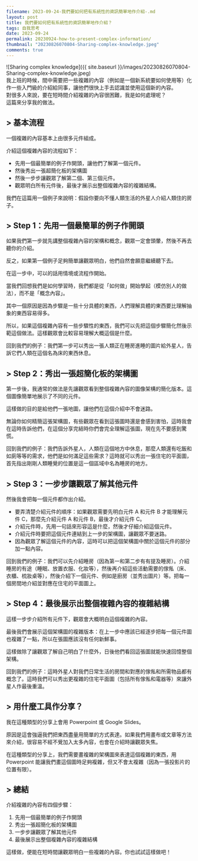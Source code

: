 ```yaml
---
filename: 2023-09-24-我們要如何把有系統性的資訊簡單地作介紹-.md
layout: post
title: 我們要如何把有系統性的資訊簡單地作介紹？
tags: 自我思考
date: 2023-09-24
permalink: 20230924-how-to-present-complex-information/
thumbnail: "20230826070804-Sharing-complex-knowledge.jpeg"
comments: true
---
```


![Sharing complex knowledge]({{ site.baseurl }}/images/20230826070804-Sharing-complex-knowledge.jpeg)  
我上班的時候，間中需要把一些複雜的內容（例如是一個新系統要如何使用等）化作一些入門級的介紹給同事，讓他們很快上手去認識並使用這個新的內容。  
對很多人來說，要在短時間介紹複雜的內容很困難，我是如何處理呢？  
這篇來分享我的做法。

## > 基本流程

一個複雜的內容基本上由很多元件組成。

介紹這個複雜內容的流程如下：

- 先用一個最簡單的例子作開頭，讓他們了解第一個元件。
- 然後秀出一張超簡化板的架構圖
- 然後一步步讓觀眾了解第二個、第三個元件。
- 觀眾明白所有元件後，最後才展示出整個複雜內容的複雜結構。

我們在這篇用一個例子來說明：假設你要向不懂人類生活的外星人介紹人類住的房子。

## > Step 1：先用一個最簡單的例子作開頭

如果我們第一步就先講整個複雜內容的架構和概念，觀眾一定會頭暈，然後不再去聽你的介紹。

反之，如果第一個例子足夠簡單讓觀眾明白，他們自然會願意繼續聽下去。

在這一步中，可以的話用情境或流程作開始。

當我們回想我們是如何學習時，我們都是從「如何做」開始學起（模仿別人的做法），而不是「概念內容」。　

其中一個原因是因為步驟是一些十分具體的東西，人們理解具體的東西要比理解抽象的東西容易得多。

所以，如果這個複雜內容有一些步驟性的東西，我們可以先把這個步驟簡化然後示範這個做法。這樣觀眾會比較容易理解大概這個是什麼。

回到我們的例子：我們第一步可以秀出一張人類正在睡房進睡的圖片給外星人，告訴它們人類在這個名為床的東西休息。

## > Step 2：秀出一張超簡化板的架構圖

第一步後，我通常的做法是先讓觀眾看到整個複雜內容的圖像架構的簡化版本。這個圖像簡單地展示了不同的元件。

這樣做的目的是給他們一張地圖，讓他們在這個介紹中不會迷路。

無論你如何精簡這張架構圖，有些觀眾在看到這張圖時還是會感到害怕，這時我會在這時告訴他們，在這個分享完結時你們會完全理解這張圖，現在先不要感到驚慌。

回到我們的例子：我們告訴外星人，人類在這個地方中休息，那麼人類還有吃飯和如廁等等的需求，他們是如何滿足這些需求？這時就可以秀出一張住宅的平面圖，首先指出剛剛人類睡覺的位置是這一個區域中名為睡房的地方。

## > Step 3：一步步讓觀眾了解其他元件

然後我會把每一個元件都作出介紹。

- 要弄清楚介紹元件的順序：如果觀眾需要先明白元件 A 和元件 B 才能理解元件 C，那麼先介紹元件 A 和元件 B，最後才介紹元件 C。
- 介紹元件時，先用一句話來形容這是什麼，然後才仔細介紹這個元件。
- 介紹元件時要把這個元件連結到上一步的架構圖，讓觀眾不要迷路。
- 因為觀眾了解這個元件的內容，這時可以把這個架構圖中關於這個元件的部分加一點內容。

回到我們的例子：我們可以先介紹睡房（因為第一和第二步有有提及睡房）。介紹睡房的有途（睡眠、放置衣服、化妝等），然後再介紹這些活動需要的傢俬（床、衣櫃、梳妝桌等），然後介紹下一個元件、例如是廚房（並秀出圖片）等。把每一個房間地介紹並對應在住宅的平面圖上。

## > Step 4：最後展示出整個複雜內容的複雜結構

這樣一步步介紹所有元件下，觀眾會大概明白這個複雜的內容。

最後我們會展示這個架構圖的複雜版本：在上一步中應該已經逐步把每一個元件圖也複雜了一點，所以在張圖應該沒有任何新鮮事。

這樣做除了讓觀眾了解自己明白了什麼外，日後他們看回這張圖就能快速回憶整個架構。

回到我們的例子：這時外星人對我們日常生活的房間和對應的傢俬和所需物品都有概念了。這時我們可以秀出更複雜的住宅平面圖（包括所有傢俬和電器等）來讓外星人作最後重溫。

## > 用什麼工具作分享？

我在這種類型的分享上會用 Powerpoint 或 Google Slides。

原因是這會強逼我們把東西盡量用簡單的方式表達。如果我們用畫布或文章等方法來介紹，很容易不經不覺加入太多內容，也會在介紹時讓觀眾失焦。

在這種類型的分享上，我們需要畫複雜的架構圖來表達這個複雜的東西，用 Powerpoint 能讓我們畫這個圖時足夠複雜，但又不會太複雜（因為一張投影片的位置有限）。

## > 總結

介紹複雜的內容有四個步驟：

1. 先用一個最簡單的例子作開頭
2. 秀出一張超簡化板的架構圖
3. 一步步讓觀眾了解其他元件
4. 最後展示出整個複雜內容的複雜結構

這樣做，便能在短時間讓觀眾明白一些複雜的內容。你也試試這樣做吧！

